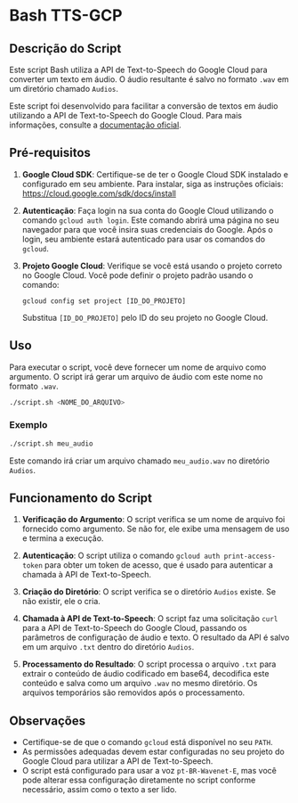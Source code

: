 # Bash TTS-GCP

## Descrição do Script

Este script Bash utiliza a API de Text-to-Speech do Google Cloud para converter um texto em áudio. O áudio resultante é salvo no formato `.wav` em um diretório chamado `Audios`.

Este script foi desenvolvido para facilitar a conversão de textos em áudio utilizando a API de Text-to-Speech do Google Cloud. Para mais informações, consulte a [documentação oficial](https://cloud.google.com/text-to-speech/docs).

## Pré-requisitos

1. **Google Cloud SDK**: Certifique-se de ter o Google Cloud SDK instalado e configurado em seu ambiente. Para instalar, siga as instruções oficiais: https://cloud.google.com/sdk/docs/install

2. **Autenticação**: Faça login na sua conta do Google Cloud utilizando o comando `gcloud auth login`. Este comando abrirá uma página no seu navegador para que você insira suas credenciais do Google. Após o login, seu ambiente estará autenticado para usar os comandos do `gcloud`.

3. **Projeto Google Cloud**: Verifique se você está usando o projeto correto no Google Cloud. Você pode definir o projeto padrão usando o comando:
   ```
   gcloud config set project [ID_DO_PROJETO]
   ```
   Substitua `[ID_DO_PROJETO]` pelo ID do seu projeto no Google Cloud.

## Uso

Para executar o script, você deve fornecer um nome de arquivo como argumento. O script irá gerar um arquivo de áudio com este nome no formato `.wav`.

```bash
./script.sh <NOME_DO_ARQUIVO>
```

### Exemplo

```bash
./script.sh meu_audio
```

Este comando irá criar um arquivo chamado `meu_audio.wav` no diretório `Audios`.

## Funcionamento do Script

1. **Verificação do Argumento**: O script verifica se um nome de arquivo foi fornecido como argumento. Se não for, ele exibe uma mensagem de uso e termina a execução.

2. **Autenticação**: O script utiliza o comando `gcloud auth print-access-token` para obter um token de acesso, que é usado para autenticar a chamada à API de Text-to-Speech.

3. **Criação do Diretório**: O script verifica se o diretório `Audios` existe. Se não existir, ele o cria.

4. **Chamada à API de Text-to-Speech**: O script faz uma solicitação `curl` para a API de Text-to-Speech do Google Cloud, passando os parâmetros de configuração de áudio e texto. O resultado da API é salvo em um arquivo `.txt` dentro do diretório `Audios`.

5. **Processamento do Resultado**: O script processa o arquivo `.txt` para extrair o conteúdo de áudio codificado em base64, decodifica este conteúdo e salva como um arquivo `.wav` no mesmo diretório. Os arquivos temporários são removidos após o processamento.

## Observações

- Certifique-se de que o comando `gcloud` está disponível no seu `PATH`.
- As permissões adequadas devem estar configuradas no seu projeto do Google Cloud para utilizar a API de Text-to-Speech.
- O script está configurado para usar a voz `pt-BR-Wavenet-E`, mas você pode alterar essa configuração diretamente no script conforme necessário, assim como o texto a ser lido.